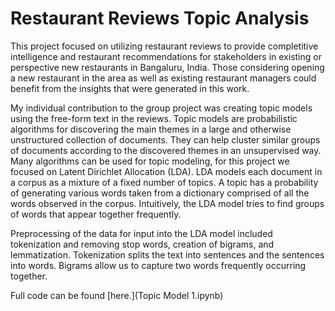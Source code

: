 # Restaurant Reviews Topic Analysis

This project focused on utilizing restaurant reviews to provide completitive intelligence and restaurant recommendations for stakeholders in existing or perspective new restaurants in Bangaluru, India. Those considering opening a new restaurant in the area as well as existing restaurant managers could benefit from the insights that were generated in this work.

My individual contribution to the group project was creating topic models using the free-form text in the reviews. Topic models are probabilistic algorithms for discovering the main themes in a large and otherwise unstructured collection of documents. They can help cluster similar groups of documents according to the discovered themes in an unsupervised way. Many algorithms can be used for topic modeling, for this project we focused on Latent Dirichlet Allocation (LDA). LDA models each document in a corpus as a mixture of a fixed number of topics. A topic has a probability of generating various words taken from a dictionary comprised of all the words observed in the corpus. Intuitively, the LDA model tries to find groups of words that appear together frequently.

Preprocessing of the data for input into the LDA model included tokenization and removing stop words, creation of bigrams, and lemmatization. Tokenization splits the text into sentences and the sentences into words. Bigrams allow us to capture two words frequently occurring together. 

Full code can be found [here.](Topic Model 1.ipynb)
